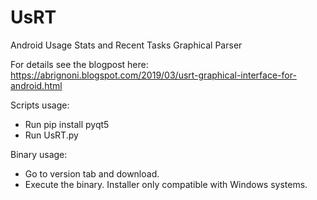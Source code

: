 # UsRT
Android Usage Stats and Recent Tasks Graphical Parser  

For details see the blogpost here:
https://abrignoni.blogspot.com/2019/03/usrt-graphical-interface-for-android.html

Scripts usage:  
* Run pip install pyqt5
* Run UsRT.py

Binary usage:
* Go to version tab and download.
* Execute the binary. Installer only compatible with Windows systems.
